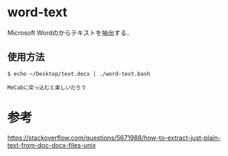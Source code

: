 # word-text

Microsoft Wordのからテキストを抽出する．  

## 使用方法
```
$ echo ~/Desktop/text.docx | ./word-text.bash

MeCabに突っ込むと楽しいだろう
```

# 参考
https://stackoverflow.com/questions/5671988/how-to-extract-just-plain-text-from-doc-docx-files-unix
